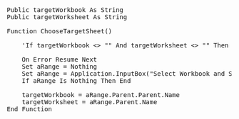 <pre>
Public targetWorkbook As String
Public targetWorksheet As String

Function ChooseTargetSheet()
    
    'If targetWorkbook <> "" And targetWorksheet <> "" Then Exit Function
    
    On Error Resume Next
    Set aRange = Nothing
    Set aRange = Application.InputBox("Select Workbook and Sheet", Type:=8)
    If aRange Is Nothing Then End
    
    targetWorkbook = aRange.Parent.Parent.Name
    targetWorksheet = aRange.Parent.Name
End Function
</pre>
